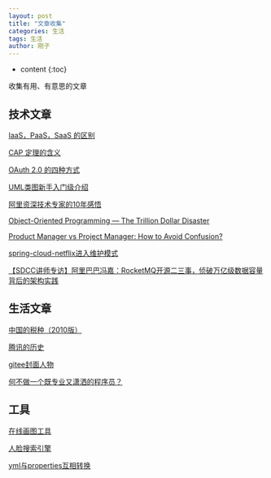 ```yaml
---
layout: post
title: "文章收集"
categories: 生活
tags: 生活
author: 刚子
---
```


* content
{:toc}

收集有用、有意思的文章











## 技术文章

[IaaS，PaaS，SaaS 的区别](http://www.ruanyifeng.com/blog/2017/07/iaas-paas-saas.html)

[CAP 定理的含义](http://www.ruanyifeng.com/blog/2018/07/cap.html)

[OAuth 2.0 的四种方式](http://www.ruanyifeng.com/blog/2019/04/oauth-grant-types.html)

[UML类图新手入门级介绍](https://blog.csdn.net/monkey_d_meng/article/details/6005764)

[阿里资深技术专家的10年感悟](https://mp.weixin.qq.com/s/LxW4j7JOOrEGYWylP2j9Mg)

[Object-Oriented Programming — The Trillion Dollar Disaster](https://medium.com/better-programming/object-oriented-programming-the-trillion-dollar-disaster-92a4b666c7c7)

[Product Manager vs Project Manager: How to Avoid Confusion?](https://habr.com/en/company/hygger/blog/462919/)

[spring-cloud-netflix进入维护模式](https://spring.io/blog/2018/12/12/spring-cloud-greenwich-rc1-available-now#spring-cloud-netflix-projects-entering-maintenance-mode)

[【SDCC讲师专访】阿里巴巴冯嘉：RocketMQ开源二三事，侦破万亿级数据容量背后的架构实践](https://blog.csdn.net/qiansg123/article/details/80129693)

## 生活文章

[中国的税种（2010版）](http://www.ruanyifeng.com/blog/2010/12/types_of_tax_in_china_2010_version.html)

[腾讯的历史](http://www.ruanyifeng.com/blog/2018/12/tencent.html)

[gitee封面人物](https://gitee.com/gitee-stars)

[何不做一个既专业又潇洒的程序员？](https://gitee.com/gitee-stars/6?from=gitee)

## 工具

[在线画图工具](https://www.processon.com)

[人脸搜索引擎](https://pimeyes.com)

[yml与properties互相转换](https://www.toyaml.com/index.html)
